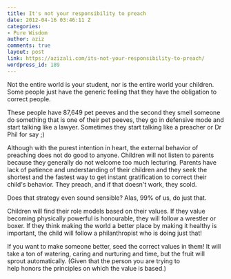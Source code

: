 ```yaml
---
title: It's not your responsibility to preach
date: 2012-04-16 03:46:11 Z
categories:
- Pure Wisdom
author: aziz
comments: true
layout: post
link: https://azizali.com/its-not-your-responsibility-to-preach/
wordpress_id: 189
---
```


Not the entire world is your student, nor is the entire world your children. Some people just have the generic feeling that they have the obligation to correct people.

These people have 87,649 pet peeves and the second they smell someone do something that is one of their pet peeves, they go in defensive mode and start talking like a lawyer. Sometimes they start talking like a preacher or Dr Phil for say ;)

Although with the purest intention in heart, the external behavior of preaching does not do good to anyone. Children will not listen to parents because they generally do not welcome too much lecturing. Parents have lack of patience and understanding of their children and they seek the shortest and the fastest way to get instant gratification to correct their child's behavior. They preach, and if that doesn't work, they scold.

Does that strategy even sound sensible?
Alas, 99% of us, do just that.

Children will find their role models based on their values. If they value becoming physically powerful is honourable, they will follow a wrestler or boxer. If they think making the world a better place by making it healthy is important, the child will follow a philanthropist who is doing just that!

If you want to make someone better, seed the correct values in them! It will take a ton of watering, caring and nurturing and time, but the fruit will sprout automatically. (Given that the person you are trying to help honors the principles on which the value is based.)
